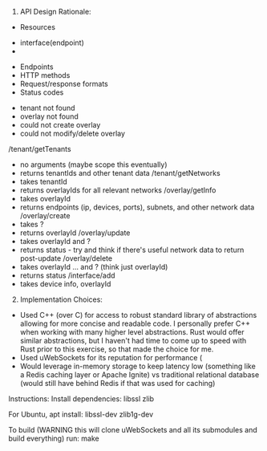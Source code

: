 
1. API Design Rationale:
* Resources
- interface(endpoint)
- 
* Endpoints
* HTTP methods
* Request/response formats
* Status codes
- tenant not found
- overlay not found
- could not create overlay
- could not modify/delete overlay


/tenant/getTenants
- no arguments (maybe scope this eventually)
- returns tenantIds and other tenant data
/tenant/getNetworks
- takes tenantId
- returns overlayIds for all relevant networks
/overlay/getInfo
- takes overlayId
- returns endpoints (ip, devices, ports), subnets, and other network data
/overlay/create
- takes ?
- returns overlayId
/overlay/update
- takes overlayId and ?
- returns status - try and think if there's useful network data to return post-update
/overlay/delete
- takes overlayId ... and ? (think just overlayId)
- returns status
/interface/add
- takes device info, overlayId

2. Implementation Choices:
* Used C++ (over C) for access to robust standard library of abstractions allowing for more concise and readable code.  I personally prefer C++ when working with many higher level abstractions.  Rust would offer similar abstractions, but I haven't had time to come up to speed with Rust prior to this exercise, so that made the choice for me.
* Used uWebSockets for its reputation for performance (
* Would leverage in-memory storage to keep latency low (something like a Redis caching layer or Apache Ignite) vs traditional relational database (would still have behind Redis if that was used for caching)

Instructions:
Install dependencies:
 libssl
 zlib

For Ubuntu, apt install:
 libssl-dev
 zlib1g-dev

To build (WARNING this will clone uWebSockets and all its submodules and build everything)
run:
 make 
